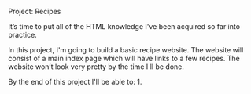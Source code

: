 Project: Recipes

It’s time to put all of the HTML knowledge I've been acquired so far
into practice.

In this project, I'm going to build a basic recipe website.
The website will consist of a main index page which will have links to a few
recipes. The website won’t look very pretty by the time I'll be done.

By the end of this project I'll be able to:
   1. 